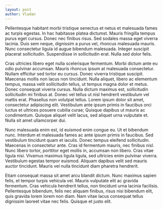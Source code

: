 ```yaml
---
layout: post
author: Vladan
---
```


Pellentesque habitant morbi tristique senectus et netus et malesuada fames ac turpis egestas. In hac habitasse platea dictumst. Mauris fringilla tempus purus eget cursus. Donec nec finibus risus. Sed sodales massa eget viverra lacinia. Duis sem neque, dignissim a purus vel, rhoncus malesuada mauris. Nunc consectetur ligula id augue bibendum malesuada. Integer suscipit placerat sollicitudin. Suspendisse in sollicitudin erat. Nulla sed dolor felis.

Cras ultricies libero eget nulla scelerisque fermentum. Morbi dictum ante eu odio pulvinar accumsan. Mauris rhoncus ipsum at malesuada consectetur. Nullam efficitur sed tortor eu cursus. Donec viverra tristique suscipit. Maecenas mollis non lacus non tincidunt. Nulla aliquet, libero ac elementum tempus, massa velit sollicitudin tellus, ut tempus magna dolor et metus. Donec consequat viverra cursus. Nulla dictum maximus est, sollicitudin sollicitudin mi finibus at. Donec vel tellus ut nisl hendrerit vestibulum vel mattis erat. Phasellus non volutpat tellus. Lorem ipsum dolor sit amet, consectetur adipiscing elit. Vestibulum ante ipsum primis in faucibus orci luctus et ultrices posuere cubilia curae; Quisque dapibus ut mauris ac condimentum. Quisque aliquet velit lacus, sed aliquet urna vulputate et. Nulla sit amet ullamcorper dui.

Nunc malesuada enim est, id euismod enim congue eu. Ut et bibendum nunc. Interdum et malesuada fames ac ante ipsum primis in faucibus. Sed vestibulum tincidunt quam et iaculis. Donec tempus eleifend sollicitudin. Maecenas in consectetur ante. Cras id fermentum mauris, nec finibus nisl. Nunc libero tortor, porttitor eget mollis in, accumsan non libero. Cras vitae ligula nisi. Vivamus maximus ligula ligula, sed ultricies enim pulvinar viverra. Vestibulum egestas tempor euismod. Aliquam dapibus velit sed mauris auctor tincidunt. Mauris vel nulla tincidunt diam pharetra hendrerit.

Etiam consequat massa sit amet arcu blandit dictum. Nunc maximus sapien felis, et tempor turpis vehicula vel. Mauris vulputate elit ac gravida fermentum. Cras vehicula hendrerit tellus, non tincidunt urna lacinia facilisis. Pellentesque bibendum, felis nec aliquam finibus, risus nisi bibendum elit, quis gravida lorem lorem non diam. Nam vitae lacus consequat tellus dignissim laoreet vitae nec felis. Quisque et justo elit.
